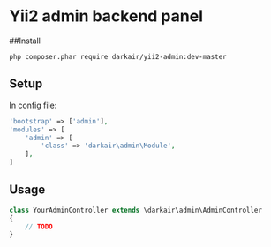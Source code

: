Yii2 admin backend panel
=================

##Install
```
php composer.phar require darkair/yii2-admin:dev-master
```

## Setup
In config file:

```php
'bootstrap' => ['admin'],
'modules' => [
    'admin' => [
        'class' => 'darkair\admin\Module',
    ],
]
```
## Usage

```php
class YourAdminController extends \darkair\admin\AdminController
{
    // TODO
}
```
